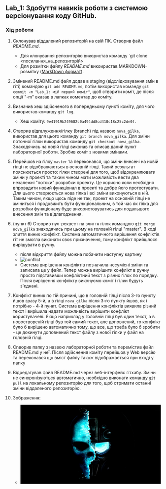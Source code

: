 ## Lab_1: Здобуття навиків роботи з системою версіонування коду GitHub.

### Хід роботи
1. Склонував віддалений репозиторій на свій ПК. Створив файл *README.md*.
   - Для клонування репозиторію використав команду `git clone <посилання_на_репозиторій> 
   - Для розмітки файлу *README.md* викоиристав MARKDOWN-розмітку ([MarkDown формат](https://github.com/adam-p/markdown-here/wiki/Markdown-Cheatsheet)).
 
 2. Змінений README.md файл додав в staging (відслідковування змін в гіті) командою `git add README.md`, потім використав команду `git commit -m "Lab_1: мій перший коміт"`, щоб створити коміт, де після опції "-m" вказав в лапках коментар до коміту.
 
 3. Визначив хеш здійсненого в попередньому пункті коміту, для чого використав команду `git log`.
     - Хеш  коміту: `9e41919b249682c0a494dd8cd410c18c25c2de0f`.
   
 4. Створив відгалуження/гілку (branch) під назвою `nova_gilka`, використав для цього команду `git branch nova_gilka`. Для зміни поточної гілки використав команду `git checkout nova_gilka`. Знаходячись на новій гілці виконав та описав даний пункт лабораторної роботи. Зробив коміт з новими змінами.

   5. Перейшов на гілку `master` та переконався, що зміни внесені на новій гілці не відображаються в основній гілці. Такий результат пояснюється просто: гілки створені для того, щоб відокремлювати зміни у проекті та таким чином мати можливість вести два незалежні "потоки" розробки проекту. Це корисно коли необхідно впровадити новий функціонал в проекті та добре його протестувати. Для цього створюється нова гілка і всі зміни виконуються в ній. Таким чином, якщо щось піде не так, проект на основній гілці не зміниться і продовжить бути функціональним, в той час як гілка для розробки функціоналу буде використовуватись для подальшого внесення змін та відлагодження.

6. (пункт 6) Створив пул-реквест на злиття гілок командою `git merge nova_gilka` знаходячись при цьому на головній гілці "master". В ході злиття виник конфлікт. Система автоматичного вирішення конфліктів гіт не змогла виконати своє призначення, тому конфлікт прийшлося вирішувати в ручну. 
    - після відкриття файлу можна побачити наступну картину
    - ![conflict](./img/conflic6.png)
    - Система вирішення конфліктів позначила несумісні зміни та записала це у файл. Тепер можна вирішити конфлікт в ручну просто підставивши конфліктний текст з різних гілок по порядку. Після вирішення конфлікту виконуємо коміт і гілки будуть з'єднані.
 
7. Конфлікт виник по тій причині, що в головній гілці після 3-го пункту йшов зразу 5-й, а в гілці `nova_gilka` після 3-го пункту йшов, як і потрібно - 4-й пункт. Система вирішення конфліктів виявила різний текст і вирішила надати можливість вирішити конфлікт користувачеві. Якщо наприклад у головній гілці був один текст, а в новоствореній гілці був той самий текст, але доповнений, то конфлікт було б вирішено автоматично тому, що все, що треба було б зробити - це докинути доповнений текст файлу з нової гілки у файл на головній гілці.

8. Cnворив папку з назвою лабораторної роботи та перемістив файл README.md у неї. Після здійснення коміту перейшов у Web версію та переконався що вміст файлу також відображається при вході у папку

9. Відредагував файл README.md через веб-інтерфейс гітхабу. Зміни не синхронізуються автоматично, необхідно виконати команду `git pull` на локальному репозиторію для того, щоб отримати останні зміни віддаленого репозиторію.

10. Зображення:
    - ![img github](./img/githubimg.jpg)
